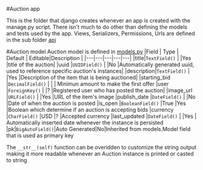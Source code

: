 #Auction app

This is the folder that django creates whenever an app is created with the manage.py script.
There isn't much to do other than defining the models and tests used by the app.
Views, Serializers, Permissions, Urls are defined in the sub folder [api](api/README.md)

#Auction model
Auction model is defined in [models.py](models.py)
|Field   | Type  | Default  | Editable|Description  |
|---|---|---|---|---|
|title|`TextField()`   |   |Yes   |title of the auction|
|uuid   |`UUIDField()` |   |No   |Automatically generated uuid, used to reference specific auction's instances|
|description|`TextField()`   |   |Yes   |Description of the item that is being auctioned|
|starting_bid   |`DecimalField()`   |   |   | Minimun amount to make the first offer
|user   |`ForeignKey()`   |   |?   |Registered user who has posted the auction|
|image_url   |`URLField()`   |  |Yes   |URL of the item's image
|publish_date   |`DateField()`   |   |No   |Date of when the auction is posted
|is_open   |`BooleanField()`   |True   |Yes   |Boolean which determine if an auction is accepting bids
|currency   |`CharField()`    |USD   |?   |Accepted currency
|last_updated   |`DateField()`   |   |Yes   | Automatically inserted date whenever the instance is persisted 
|pk|`BigAutoField()`|Auto Generated|No|Inherited from models.Model field that is used as primary key

The `__str__(self)` function can be overidden to customize the string output making it more readable whenever an Auction instance is printed or casted to string